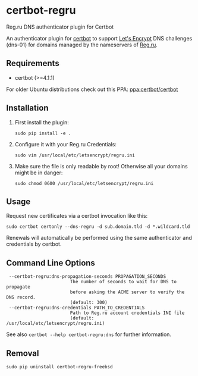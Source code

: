 # certbot-regru

Reg.ru DNS authenticator plugin for Certbot

An authenticator plugin for [certbot](https://certbot.eff.org/) to support [Let's Encrypt](https://letsencrypt.org/)
DNS challenges (dns-01) for domains managed by the nameservers of [Reg.ru](https://www.reg.ru).

## Requirements

-   certbot (>=4.1.1)

For older Ubuntu distributions check out this PPA:
[ppa:certbot/certbot](https://launchpad.net/~certbot/+archive/ubuntu/certbot)

## Installation

1. First install the plugin:

    ```
    sudo pip install -e .
    ```

2. Configure it with your Reg.ru Credentials:

    ```
    sudo vim /usr/local/etc/letsencrypt/regru.ini
    ```

3. Make sure the file is only readable by root! Otherwise all your domains might be in danger:
    ```
    sudo chmod 0600 /usr/local/etc/letsencrypt/regru.ini
    ```

## Usage

Request new certificates via a certbot invocation like this:

    sudo certbot certonly --dns-regru -d sub.domain.tld -d *.wildcard.tld

Renewals will automatically be performed using the same authenticator and credentials by certbot.

## Command Line Options

```
 --certbot-regru:dns-propagation-seconds PROPAGATION_SECONDS
                        The number of seconds to wait for DNS to propagate
                        before asking the ACME server to verify the DNS record.
                        (default: 300)
 --certbot-regru:dns-credentials PATH_TO_CREDENTIALS
                        Path to Reg.ru account credentials INI file
                        (default: /usr/local/etc/letsencrypt/regru.ini)

```

See also `certbot --help certbot-regru:dns` for further information.

## Removal

```
sudo pip uninstall certbot-regru-freebsd
```
